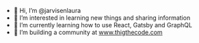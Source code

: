 - 👋 Hi, I’m @jarvisenlaura
- 👀 I’m interested in learning new things and sharing information
- 🌱 I’m currently learning how to use React, Gatsby and GraphQL
- 💞️ I’m building a community at www.thigthecode.com


